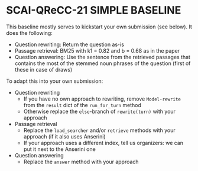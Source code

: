 # SCAI-QReCC-21 SIMPLE BASELINE

This baseline mostly serves to kickstart your own submission (see below). It does the following:
  - Question rewriting: Return the question as-is
  - Passage retrieval: BM25 with k1 = 0.82 and b = 0.68 as in the paper
  - Question answering: Use the sentence from the retrieved passages that contains the most of the stemmed noun phrases of the question (first of these in case of draws)

To adapt this into your own submission:
  - Question rewriting
    - If you have no own approach to rewriting, remove `Model-rewrite` from the `result` dict of the `run_for_turn` method
    - Otherwise replace the `else`-branch of `rewrite(turn)` with your approach
  - Passage retrieval
    - Replace the `load_searcher` and/or `retrieve` methods with your approach (if it also uses Anserini)
    - If your approach uses a different index, tell us organizers: we can put it next to the Anserini one
  - Question answering
    - Replace the `answer` method with your approach
